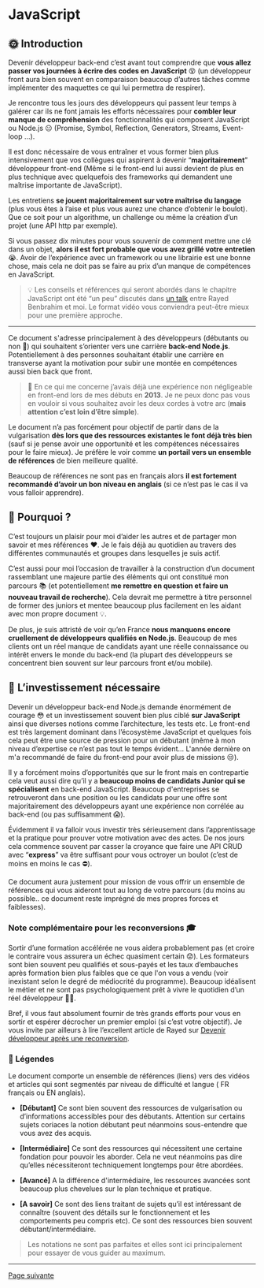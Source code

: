 # JavaScript

## 🌞 Introduction

Devenir développeur back-end c’est avant tout comprendre que **vous allez passer vos journées à écrire des codes en JavaScript** 😵 (un développeur front aura bien souvent en comparaison beaucoup d’autres tâches comme implémenter des maquettes ce qui lui permettra de respirer).

Je rencontre tous les jours des développeurs qui passent leur temps à galérer car ils ne font jamais les efforts nécessaires pour **combler leur manque de compréhension** des fonctionnalités qui composent JavaScript ou Node.js 😐 (Promise, Symbol, Reflection, Generators, Streams, Event-loop …).

Il est donc nécessaire de vous entraîner et vous former bien plus intensivement que vos collègues qui aspirent à devenir “**majoritairement**” développeur front-end (Même si le front-end lui aussi devient de plus en plus technique avec quelquefois des frameworks qui demandent une maîtrise importante de JavaScript).

Les entretiens **se jouent majoritairement sur votre maîtrise du langage** (plus vous êtes à l’aise et plus vous aurez une chance d’obtenir le boulot). Que ce soit pour un algorithme, un challenge ou même la création d’un projet (une API http par exemple).

Si vous passez dix minutes pour vous souvenir de comment mettre une clé dans un objet, **alors il est fort probable que vous avez grillé votre entretien** 😭. Avoir de l’expérience avec un framework ou une librairie est une bonne chose, mais cela ne doit pas se faire au prix d’un manque de compétences en JavaScript.

> 💡 Les conseils et références qui seront abordés dans le chapitre JavaScript ont été “un peu” discutés dans [un talk](https://www.youtube.com/watch?v=k4cABQN46qE) entre Rayed Benbrahim et moi. Le format vidéo vous conviendra peut-être mieux pour une première approche.

---

Ce document s'adresse principalement à des développeurs (débutants ou non 🐣) qui souhaitent s’orienter vers une carrière **back-end Node.js**. Potentiellement à des personnes souhaitant établir une carrière en transverse ayant la motivation pour subir une montée en compétences aussi bien back que front.

> 👀 En ce qui me concerne j’avais déjà une expérience non négligeable en front-end lors de mes débuts en **2013**. Je ne peux donc pas vous en vouloir si vous souhaitez avoir les deux cordes à votre arc (**mais attention c’est loin d’être simple**).

Le document n’a pas forcément pour objectif de partir dans de la vulgarisation **dès lors que des ressources existantes le font déjà très bien** (sauf si je pense avoir une opportunité et les compétences nécessaires pour le faire mieux). Je préfère le voir comme **un portail vers un ensemble de références** de bien meilleure qualité.

Beaucoup de références ne sont pas en français alors **il est fortement recommandé d’avoir un bon niveau en anglais** (si ce n’est pas le cas il va vous falloir apprendre).

## 💬 Pourquoi ?

C’est toujours un plaisir pour moi d’aider les autres et de partager mon savoir et mes références ❤️. Je le fais déjà au quotidien au travers des différentes communautés et groupes dans lesquelles je suis actif.

C’est aussi pour moi l’occasion de travailler à la construction d’un document rassemblant une majeure partie des éléments qui ont constitué mon parcours 📚 (et potentiellement **me remettre en question et faire un nouveau travail de recherche**). Cela devrait me permettre à titre personnel de former des juniors et mentee beaucoup plus facilement en les aidant avec mon propre document 💡.

De plus, je suis attristé de voir qu’en France __nous manquons encore cruellement de développeurs qualifiés en Node.js__. Beaucoup de mes clients ont un réel manque de candidats ayant une réelle connaissance ou intérêt envers le monde du back-end (la plupart des développeurs se concentrent bien souvent sur leur parcours front et/ou mobile).

## 😬 L’investissement nécessaire

Devenir un développeur back-end Node.js demande énormément de courage 😳 et un investissement souvent bien plus ciblé **sur JavaScript** ainsi que diverses notions comme l’architecture, les tests etc. Le front-end est très largement dominant dans l’écosystème JavaScript et quelques fois cela peut être une source de pression pour un débutant (même à mon niveau d’expertise ce n’est pas tout le temps évident… L'année dernière on m'a recommandé de faire du front-end pour avoir plus de missions 😒).

Il y a forcément moins d’opportunités que sur le front mais en contrepartie cela veut aussi dire qu’il y a **beaucoup moins de candidats Junior qui se spécialisent** en back-end JavaScript. Beaucoup d'entreprises se retrouveront dans une position ou les candidats pour une offre sont majoritairement des développeurs ayant une expérience non corrélée au back-end (ou pas suffisamment 😱).

Évidemment il va falloir vous investir très sérieusement dans l’apprentissage et la pratique pour prouver votre motivation avec des actes. De nos jours cela commence souvent par casser la croyance que faire une API CRUD avec “**express**” va être suffisant pour vous octroyer un boulot (c’est de moins en moins le cas ⛔).

Ce document aura justement pour mission de vous offrir un ensemble de références qui vous aideront tout au long de votre parcours (du moins au possible.. ce document reste imprégné de mes propres forces et faiblesses).

### Note complémentaire pour les reconversions 🎓

Sortir d’une formation accélérée ne vous aidera probablement pas (et croire le contraire vous assurera un échec quasiment certain 😟). Les formateurs sont bien souvent peu qualifiés et sous-payés et les taux d’embauches après formation bien plus faibles que ce que l'on vous a vendu (voir inexistant selon le degré de médiocrité du programme). Beaucoup idéalisent le métier et ne sont pas psychologiquement prêt à vivre le quotidien d’un réel développeur 🙉🙈. 

Bref, il vous faut absolument fournir de très grands efforts pour vous en sortir et espérer décrocher un premier emploi (si c’est votre objectif). Je vous invite par ailleurs à lire l’excellent article de Rayed sur [Devenir développeur après une reconversion](https://practicalprogramming.fr/devenir-developpeur).

### 📌 Légendes
Le document comporte un ensemble de références (liens) vers des vidéos et articles qui sont segmentés par niveau de difficulté et langue ( FR  français ou  EN  anglais).

- **[Débutant]**
Ce sont bien souvent des ressources de vulgarisation ou d’informations accessibles pour des débutants. Attention sur certains sujets coriaces la notion débutant peut néanmoins sous-entendre que vous avez des acquis.

- **[Intermédiaire]**
Ce sont des ressources qui nécessitent une certaine fondation pour pouvoir les aborder. Cela ne veut néanmoins pas dire qu’elles nécessiteront techniquement longtemps pour être abordées.

- **[Avancé]**
A la différence d'intermédiaire, les ressources avancées sont beaucoup plus chevelues sur le plan technique et pratique.

- **[A savoir]**
Ce sont des liens traitant de sujets qu’il est intéressant de connaître (souvent des détails sur le fonctionnement et les comportements peu compris etc). Ce sont des ressources bien souvent débutant/intermédiaire.

> Les notations ne sont pas parfaites et elles sont ici principalement pour essayer de vous guider au maximum.

---
[Page suivante](../javascript/introduction.md)
